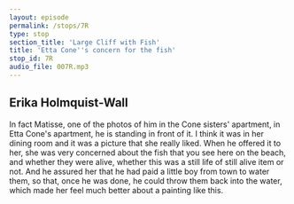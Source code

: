 ```yaml
---
layout: episode
permalink: /stops/7R
type: stop
section_title: 'Large Cliff with Fish'
title: 'Etta Cone''s concern for the fish'
stop_id: 7R
audio_file: 007R.mp3
---
```


## Erika Holmquist-Wall

In fact Matisse, one of the photos of him in the Cone sisters' apartment, in Etta Cone's apartment, he is standing in front of it.  I think it was in her dining room and it was a picture that she really liked.  When he offered it to her, she was very concerned about the fish that you see here on the beach, and whether they were alive, whether this was a still life of still alive item or not.  And he assured her that he had paid a little boy from town to water them, so that, once he was done, he could throw them back into the water, which made her feel much better about a painting like this.

